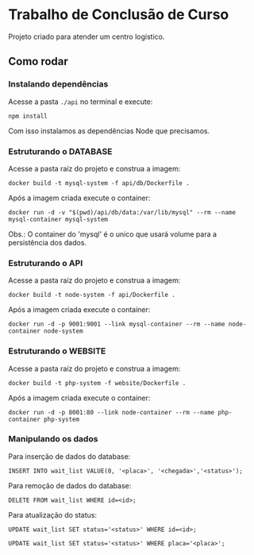 # Trabalho de Conclusão de Curso

Projeto criado para atender um centro logístico.

## Como rodar

### Instalando dependências
Acesse a pasta `./api` no terminal e execute:
```
npm install
```

Com isso instalamos as dependências Node que precisamos.

### Estruturando o DATABASE
Acesse a pasta raíz do projeto e construa a imagem:

```
docker build -t mysql-system -f api/db/Dockerfile .
```
Após a imagem criada execute o container:

```
docker run -d -v "$(pwd)/api/db/data:/var/lib/mysql" --rm --name mysql-container mysql-system
```
Obs.: O container do 'mysql' é o unico que usará volume para a persistência dos dados.

### Estruturando o API
Acesse a pasta raíz do projeto e construa a imagem:

```
docker build -t node-system -f api/Dockerfile .
```
Após a imagem criada execute o container:

```
docker run -d -p 9001:9001 --link mysql-container --rm --name node-container node-system
```

### Estruturando o WEBSITE
Acesse a pasta raíz do projeto e construa a imagem:

```
docker build -t php-system -f website/Dockerfile .
```
Após a imagem criada execute o container:

```
docker run -d -p 8001:80 --link node-container --rm --name php-container php-system
```

### Manipulando os dados
Para inserção de dados do database:

```
INSERT INTO wait_list VALUE(0, '<placa>', '<chegada>','<status>');
```

Para remoção de dados do database:

```
DELETE FROM wait_list WHERE id=<id>;
```

Para atualização do status:

```
UPDATE wait_list SET status='<status>' WHERE id=<id>;

UPDATE wait_list SET status='<status>' WHERE placa='<placa>';
```